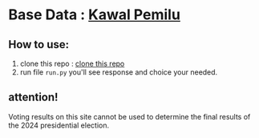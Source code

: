 # Base Data : [Kawal Pemilu](https://kawalpemilu.org/)

## How to use:

1. clone this repo : [clone this repo](https://github.com/ridwaanhall/kawalpemilu.org.git)
2. run file ```run.py``` you'll see response and choice your needed.

## attention!

Voting results on this site cannot be used to determine the final results of the 2024 presidential election.
